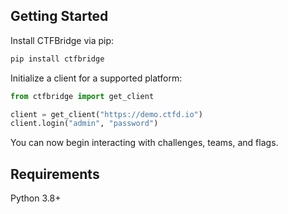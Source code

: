 ## Getting Started

Install CTFBridge via pip:

```bash
pip install ctfbridge
```

Initialize a client for a supported platform:

```python
from ctfbridge import get_client

client = get_client("https://demo.ctfd.io")
client.login("admin", "password")
```

You can now begin interacting with challenges, teams, and flags.

## Requirements

Python 3.8+
